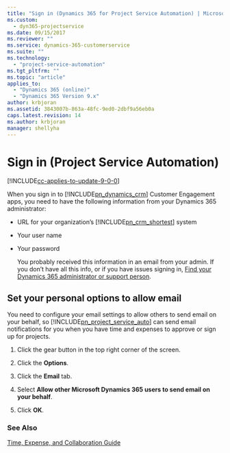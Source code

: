 ```yaml
---
title: "Sign in (Dynamics 365 for Project Service Automation) | MicrosoftDocs"
ms.custom:
  - dyn365-projectservice
ms.date: 09/15/2017
ms.reviewer: ""
ms.service: dynamics-365-customerservice
ms.suite: ""
ms.technology: 
  - "project-service-automation"
ms.tgt_pltfrm: ""
ms.topic: "article"
applies_to: 
  - "Dynamics 365 (online)"
  - "Dynamics 365 Version 9.x"
author: krbjoran
ms.assetid: 3843007b-863a-48fc-9ed0-2dbf9a56eb0a
caps.latest.revision: 14
ms.author: krbjoran
manager: shellyha
---
```

# Sign in (Project Service Automation)

[!INCLUDE[cc-applies-to-update-9-0-0](../includes/cc_applies_to_update_9_0_0.md)]

When you sign in to [!INCLUDE[pn_dynamics_crm](../includes/pn-dynamics-crm.md)] Customer Engagement apps, you need to have the following information from your Dynamics 365 administrator:  
  
- URL for your organization’s [!INCLUDE[pn_crm_shortest](../includes/pn-crm-shortest.md)] system  
  
- Your user name  
  
- Your password  
  
  You probably received this information in an email from your admin. If you don’t have all this info, or if you have issues signing in, [Find your Dynamics 365 administrator or support person](../basics/find-administrator-support.md).  
  
## Set your personal options to allow email  
 You need to configure your email settings to allow others to send email on your behalf, so [!INCLUDE[pn_project_service_auto](../includes/pn-project-service-auto.md)] can send email notifications for you when you have time and expenses to approve or sign up for projects.  
  
1.  Click the gear button in the top right corner of the screen.  
  
2.  Click the **Options**.  
  
3.  Click the **Email** tab.  
  
4.  Select **Allow other Microsoft Dynamics 365 users to send email on your behalf**.  
  
5.  Click **OK**.  
  
### See Also  
 [Time, Expense, and Collaboration Guide](../project-service/time-expense-collaboration-guide.md)
